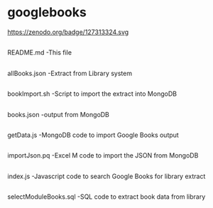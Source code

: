 # googlebooks

https://zenodo.org/badge/127313324.svg

##
README.md		-This file
##
allBooks.json		-Extract from Library system
##
bookImport.sh		-Script to import the extract into MongoDB
##
books.json		-output from MongoDB
##
getData.js		-MongoDB code to import Google Books output
##
importJson.pq		-Excel M code to import the JSON from MongoDB
##
index.js		-Javascript code to search Google Books for library extract 
##
selectModuleBooks.sql	-SQL code to extract book data from library
